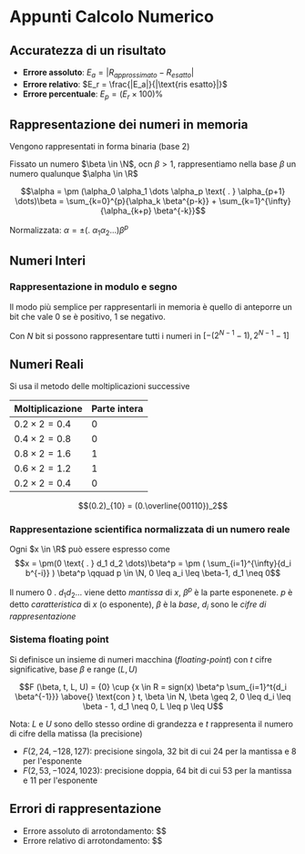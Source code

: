 # Appunti Calcolo Numerico

## Accuratezza di un risultato

- **Errore assoluto**: $E_a = | R_{approssimato} - R_{esatto} |$
- **Errore relativo**: $E_r = \frac{|E_a|}{|\text{ris esatto}|}$
- **Errore percentuale**: $E_p = (E_r \times 100)\%$

## Rappresentazione dei numeri in memoria

Vengono rappresentati in forma binaria (base 2)

Fissato un numero $\beta \in \N$, ocn $\beta > 1$, rappresentiamo nella base $\beta$ un numero qualunque $\alpha \in \R$

$$\alpha = \pm (\alpha_0 \alpha_1 \dots \alpha_p \text{ . } \alpha_{p+1} \dots)\beta = \sum_{k=0}^{p}{\alpha_k \beta^{p-k}} + \sum_{k=1}^{\infty}{\alpha_{k+p} \beta^{-k}}$$

Normalizzata: $\alpha = \pm(\text{. } \alpha_1 \alpha_2 \dots) \beta^p$

## Numeri Interi
### Rappresentazione in modulo e segno
Il modo più semplice per rappresentarli in memoria è quello di anteporre un bit che vale 0 se è positivo, 1 se negativo.

Con $N$ bit si possono rappresentare tutti i numeri in $[-(2^{N-1} - 1), 2^{N-1} - 1]$

## Numeri Reali

Si usa il metodo delle moltiplicazioni successive

| Moltiplicazione | Parte intera |
| --- | --- |
| $0.2 \times 2 = 0.4$ | $0$ |
| $0.4 \times 2 = 0.8$ | $0$ |
| $0.8 \times 2 = 1.6$ | $1$ |
| $0.6 \times 2 = 1.2$ | $1$ |
| $0.2 \times 2 = 0.4$ | $0$ |

$$(0.2)_{10} = (0.\overline{00110})_2$$

### Rappresentazione scientifica normalizzata di un numero reale

Ogni $x \in \R$ può essere espresso come
$$x = \pm(0 \text{ . } d_1 d_2 \dots)\beta^p = \pm ( \sum_{i=1}^{\infty}{d_i b^{-i}} ) \beta^p \qquad p \in \N, 0 \leq a_i \leq \beta-1, d_1 \neq 0$$

Il numero $0 \text{ . } d_1 d_2 \dots$ viene detto *mantissa* di $x$, $\beta^p$ è la parte esponenete. $p$ è detto *caratteristica* di $x$ (o esponente), $\beta$ è la *base*, $d_i$ sono le *cifre di rappresentazione*

### Sistema floating point

Si definisce un insieme di numeri macchina (*floating-point*) con $t$ cifre significative, base $\beta$ e range $(L, U)$

$$F (\beta, t, L, U) = {0} \cup {x \in R = sign(x) \beta^p \sum_{i=1}^t{d_i \beta^{-1}}} \above{} 
\text{con } t, \beta \in N, \beta \geq 2, 0 \leq d_i \leq \beta - 1, d_1 \neq 0, L \leq p \leq U$$

Nota: $L$ e $U$ sono dello stesso ordine di grandezza e $t$ rappresenta il numero di cifre della matissa (la precisione)

- $F(2, 24, -128, 127)$: precisione singola, 32 bit di cui $24$ per la mantissa e $8$ per l'esponente
- $F(2, 53, -1024, 1023)$: precisione doppia, 64 bit di cui $53$ per la mantissa e $11$ per l'esponente

## Errori di rappresentazione

- Errore assoluto di arrotondamento: $$
- Errore relativo di arrotondamento: $$